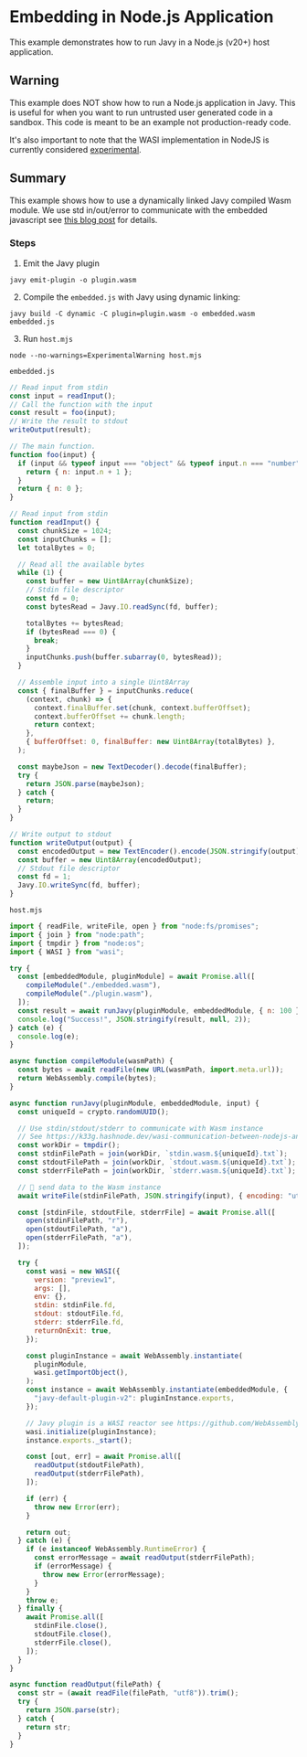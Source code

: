 # Embedding in Node.js Application
This example demonstrates how to run Javy in a Node.js (v20+) host application.

## Warning
This example does NOT show how to run a Node.js application in Javy. This is
useful for when you want to run untrusted user generated code in a sandbox. This
code is meant to be an example not production-ready code. 

It's also important to note that the WASI implementation in NodeJS is currently
considered [experimental].

[experimental]: https://nodejs.org/api/wasi.html#webassembly-system-interface-wasi

## Summary
This example shows how to use a dynamically linked Javy compiled Wasm module. We
use std in/out/error to communicate with the embedded javascript see [this blog
post](https://k33g.hashnode.dev/wasi-communication-between-nodejs-and-wasm-modules-another-way-with-stdin-and-stdout)
for details.


### Steps

1. Emit the Javy plugin
```shell
javy emit-plugin -o plugin.wasm
```
2. Compile the `embedded.js` with Javy using dynamic linking:
```shell
javy build -C dynamic -C plugin=plugin.wasm -o embedded.wasm embedded.js
```
3. Run `host.mjs`
```shell
node --no-warnings=ExperimentalWarning host.mjs
```


`embedded.js`
```javascript
// Read input from stdin
const input = readInput();
// Call the function with the input
const result = foo(input);
// Write the result to stdout
writeOutput(result);

// The main function.
function foo(input) {
  if (input && typeof input === "object" && typeof input.n === "number") {
    return { n: input.n + 1 };
  }
  return { n: 0 };
}

// Read input from stdin
function readInput() {
  const chunkSize = 1024;
  const inputChunks = [];
  let totalBytes = 0;

  // Read all the available bytes
  while (1) {
    const buffer = new Uint8Array(chunkSize);
    // Stdin file descriptor
    const fd = 0;
    const bytesRead = Javy.IO.readSync(fd, buffer);

    totalBytes += bytesRead;
    if (bytesRead === 0) {
      break;
    }
    inputChunks.push(buffer.subarray(0, bytesRead));
  }

  // Assemble input into a single Uint8Array
  const { finalBuffer } = inputChunks.reduce(
    (context, chunk) => {
      context.finalBuffer.set(chunk, context.bufferOffset);
      context.bufferOffset += chunk.length;
      return context;
    },
    { bufferOffset: 0, finalBuffer: new Uint8Array(totalBytes) },
  );

  const maybeJson = new TextDecoder().decode(finalBuffer);
  try {
    return JSON.parse(maybeJson);
  } catch {
    return;
  }
}

// Write output to stdout
function writeOutput(output) {
  const encodedOutput = new TextEncoder().encode(JSON.stringify(output));
  const buffer = new Uint8Array(encodedOutput);
  // Stdout file descriptor
  const fd = 1;
  Javy.IO.writeSync(fd, buffer);
}
```


`host.mjs`
```javascript
import { readFile, writeFile, open } from "node:fs/promises";
import { join } from "node:path";
import { tmpdir } from "node:os";
import { WASI } from "wasi";

try {
  const [embeddedModule, pluginModule] = await Promise.all([
    compileModule("./embedded.wasm"),
    compileModule("./plugin.wasm"),
  ]);
  const result = await runJavy(pluginModule, embeddedModule, { n: 100 });
  console.log("Success!", JSON.stringify(result, null, 2));
} catch (e) {
  console.log(e);
}

async function compileModule(wasmPath) {
  const bytes = await readFile(new URL(wasmPath, import.meta.url));
  return WebAssembly.compile(bytes);
}

async function runJavy(pluginModule, embeddedModule, input) {
  const uniqueId = crypto.randomUUID();

  // Use stdin/stdout/stderr to communicate with Wasm instance
  // See https://k33g.hashnode.dev/wasi-communication-between-nodejs-and-wasm-modules-another-way-with-stdin-and-stdout
  const workDir = tmpdir();
  const stdinFilePath = join(workDir, `stdin.wasm.${uniqueId}.txt`);
  const stdoutFilePath = join(workDir, `stdout.wasm.${uniqueId}.txt`);
  const stderrFilePath = join(workDir, `stderr.wasm.${uniqueId}.txt`);

  // 👋 send data to the Wasm instance
  await writeFile(stdinFilePath, JSON.stringify(input), { encoding: "utf8" });

  const [stdinFile, stdoutFile, stderrFile] = await Promise.all([
    open(stdinFilePath, "r"),
    open(stdoutFilePath, "a"),
    open(stderrFilePath, "a"),
  ]);

  try {
    const wasi = new WASI({
      version: "preview1",
      args: [],
      env: {},
      stdin: stdinFile.fd,
      stdout: stdoutFile.fd,
      stderr: stderrFile.fd,
      returnOnExit: true,
    });

    const pluginInstance = await WebAssembly.instantiate(
      pluginModule,
      wasi.getImportObject(),
    );
    const instance = await WebAssembly.instantiate(embeddedModule, {
      "javy-default-plugin-v2": pluginInstance.exports,
    });

    // Javy plugin is a WASI reactor see https://github.com/WebAssembly/WASI/blob/main/legacy/application-abi.md?plain=1
    wasi.initialize(pluginInstance);
    instance.exports._start();

    const [out, err] = await Promise.all([
      readOutput(stdoutFilePath),
      readOutput(stderrFilePath),
    ]);

    if (err) {
      throw new Error(err);
    }

    return out;
  } catch (e) {
    if (e instanceof WebAssembly.RuntimeError) {
      const errorMessage = await readOutput(stderrFilePath);
      if (errorMessage) {
        throw new Error(errorMessage);
      }
    }
    throw e;
  } finally {
    await Promise.all([
      stdinFile.close(),
      stdoutFile.close(),
      stderrFile.close(),
    ]);
  }
}

async function readOutput(filePath) {
  const str = (await readFile(filePath, "utf8")).trim();
  try {
    return JSON.parse(str);
  } catch {
    return str;
  }
}
```
